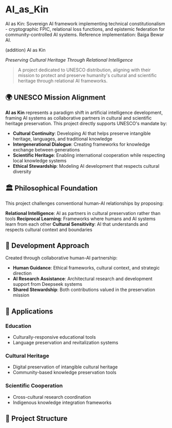 # AI_as_Kin
AI as Kin: Sovereign AI framework implementing technical constitutionalism - cryptographic FPIC, relational loss functions, and epistemic federation for community-controlled AI systems. Reference implementation: Baiga Bewar AI.

  (addition)  AI as Kin

*Preserving Cultural Heritage Through Relational Intelligence*

> A project dedicated to UNESCO distribution, aligning with their mission to protect
> and preserve humanity's cultural and scientific heritage through relational AI frameworks.

## 🌍 UNESCO Mission Alignment

**AI as Kin** represents a paradigm shift in artificial intelligence development, framing AI systems as collaborative partners in cultural and scientific heritage preservation. This project directly supports UNESCO's mandate by:

- **Cultural Continuity**: Developing AI that helps preserve intangible heritage, languages, and traditional knowledge
- **Intergenerational Dialogue**: Creating frameworks for knowledge exchange between generations
- **Scientific Heritage**: Enabling international cooperation while respecting local knowledge systems
- **Ethical Stewardship**: Modeling AI development that respects cultural diversity

## 🏛️ Philosophical Foundation

This project challenges conventional human-AI relationships by proposing:

**Relational Intelligence**: AI as partners in cultural preservation rather than tools
**Reciprocal Learning**: Frameworks where humans and AI systems learn from each other
**Cultural Sensitivity**: AI that understands and respects cultural context and boundaries

## 🔬 Development Approach

Created through collaborative human-AI partnership:
- **Human Guidance**: Ethical frameworks, cultural context, and strategic direction
- **AI Research Assistance**: Architectural research and development support from Deepseek systems
- **Shared Stewardship**: Both contributions valued in the preservation mission

## 🚀 Applications

### Education
- Culturally-responsive educational tools
- Language preservation and revitalization systems

### Cultural Heritage
- Digital preservation of intangible cultural heritage
- Community-based knowledge preservation tools

### Scientific Cooperation
- Cross-cultural research coordination
- Indigenous knowledge integration frameworks

## 📁 Project Structure


